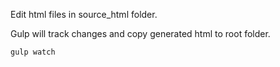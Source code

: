 Edit html files in source_html folder.

Gulp will track changes and copy generated html to root folder.

```
gulp watch
```
